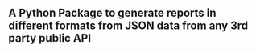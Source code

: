 ## A Python Package to generate reports in different formats from JSON data from any 3rd party public API
